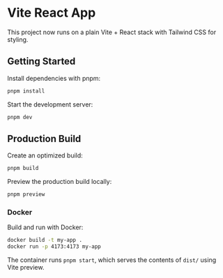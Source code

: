 # Vite React App

This project now runs on a plain Vite + React stack with Tailwind CSS for styling.

## Getting Started

Install dependencies with pnpm:

```bash
pnpm install
```

Start the development server:

```bash
pnpm dev
```

## Production Build

Create an optimized build:

```bash
pnpm build
```

Preview the production build locally:

```bash
pnpm preview
```

### Docker

Build and run with Docker:

```bash
docker build -t my-app .
docker run -p 4173:4173 my-app
```

The container runs `pnpm start`, which serves the contents of `dist/` using Vite preview.
